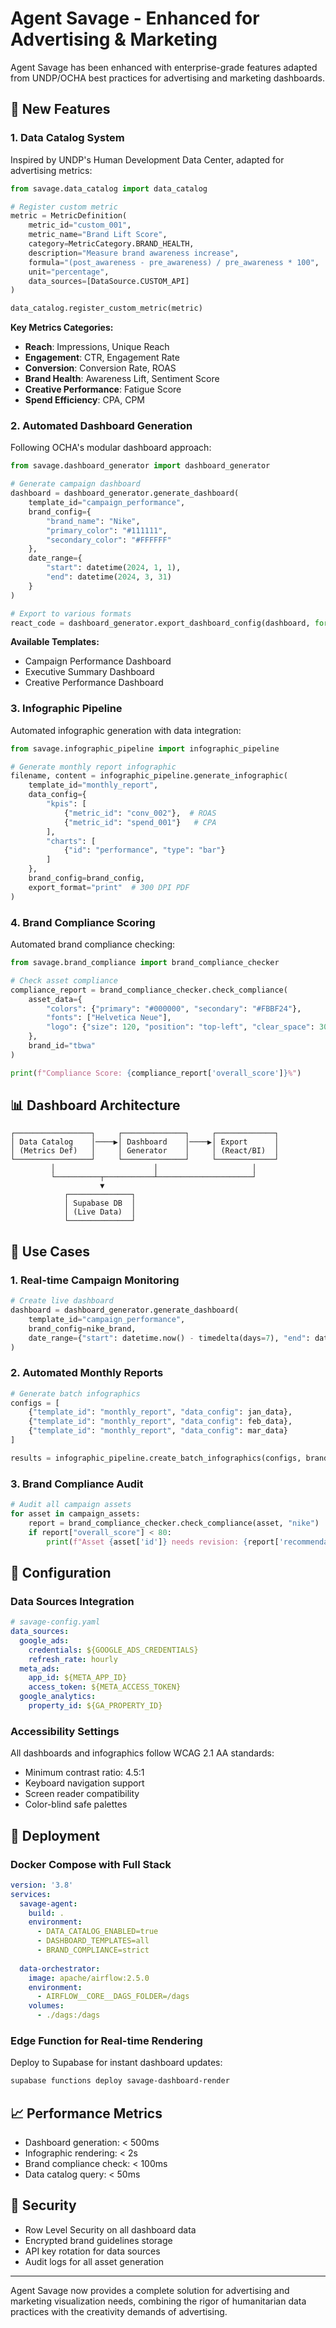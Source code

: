# Agent Savage - Enhanced for Advertising & Marketing

Agent Savage has been enhanced with enterprise-grade features adapted from UNDP/OCHA best practices for advertising and marketing dashboards.

## 🚀 New Features

### 1. Data Catalog System
Inspired by UNDP's Human Development Data Center, adapted for advertising metrics:

```python
from savage.data_catalog import data_catalog

# Register custom metric
metric = MetricDefinition(
    metric_id="custom_001",
    metric_name="Brand Lift Score",
    category=MetricCategory.BRAND_HEALTH,
    description="Measure brand awareness increase",
    formula="(post_awareness - pre_awareness) / pre_awareness * 100",
    unit="percentage",
    data_sources=[DataSource.CUSTOM_API]
)

data_catalog.register_custom_metric(metric)
```

**Key Metrics Categories:**
- **Reach**: Impressions, Unique Reach
- **Engagement**: CTR, Engagement Rate
- **Conversion**: Conversion Rate, ROAS
- **Brand Health**: Awareness Lift, Sentiment Score
- **Creative Performance**: Fatigue Score
- **Spend Efficiency**: CPA, CPM

### 2. Automated Dashboard Generation

Following OCHA's modular dashboard approach:

```python
from savage.dashboard_generator import dashboard_generator

# Generate campaign dashboard
dashboard = dashboard_generator.generate_dashboard(
    template_id="campaign_performance",
    brand_config={
        "brand_name": "Nike",
        "primary_color": "#111111",
        "secondary_color": "#FFFFFF"
    },
    date_range={
        "start": datetime(2024, 1, 1),
        "end": datetime(2024, 3, 31)
    }
)

# Export to various formats
react_code = dashboard_generator.export_dashboard_config(dashboard, format="react")
```

**Available Templates:**
- Campaign Performance Dashboard
- Executive Summary Dashboard
- Creative Performance Dashboard

### 3. Infographic Pipeline

Automated infographic generation with data integration:

```python
from savage.infographic_pipeline import infographic_pipeline

# Generate monthly report infographic
filename, content = infographic_pipeline.generate_infographic(
    template_id="monthly_report",
    data_config={
        "kpis": [
            {"metric_id": "conv_002"},  # ROAS
            {"metric_id": "spend_001"}   # CPA
        ],
        "charts": [
            {"id": "performance", "type": "bar"}
        ]
    },
    brand_config=brand_config,
    export_format="print"  # 300 DPI PDF
)
```

### 4. Brand Compliance Scoring

Automated brand compliance checking:

```python
from savage.brand_compliance import brand_compliance_checker

# Check asset compliance
compliance_report = brand_compliance_checker.check_compliance(
    asset_data={
        "colors": {"primary": "#000000", "secondary": "#FBBF24"},
        "fonts": ["Helvetica Neue"],
        "logo": {"size": 120, "position": "top-left", "clear_space": 30}
    },
    brand_id="tbwa"
)

print(f"Compliance Score: {compliance_report['overall_score']}%")
```

## 📊 Dashboard Architecture

```
┌─────────────────┐     ┌──────────────┐     ┌─────────────┐
│ Data Catalog    │────▶│ Dashboard    │────▶│ Export      │
│ (Metrics Def)   │     │ Generator    │     │ (React/BI)  │
└─────────────────┘     └──────────────┘     └─────────────┘
         │                      │                     │
         └──────────┬───────────┴─────────────────────┘
                    ▼
            ┌──────────────┐
            │ Supabase DB  │
            │ (Live Data)  │
            └──────────────┘
```

## 🎯 Use Cases

### 1. Real-time Campaign Monitoring
```python
# Create live dashboard
dashboard = dashboard_generator.generate_dashboard(
    template_id="campaign_performance",
    brand_config=nike_brand,
    date_range={"start": datetime.now() - timedelta(days=7), "end": datetime.now()}
)
```

### 2. Automated Monthly Reports
```python
# Generate batch infographics
configs = [
    {"template_id": "monthly_report", "data_config": jan_data},
    {"template_id": "monthly_report", "data_config": feb_data},
    {"template_id": "monthly_report", "data_config": mar_data}
]

results = infographic_pipeline.create_batch_infographics(configs, brand_config)
```

### 3. Brand Compliance Audit
```python
# Audit all campaign assets
for asset in campaign_assets:
    report = brand_compliance_checker.check_compliance(asset, "nike")
    if report["overall_score"] < 80:
        print(f"Asset {asset['id']} needs revision: {report['recommendations']}")
```

## 🔧 Configuration

### Data Sources Integration
```yaml
# savage-config.yaml
data_sources:
  google_ads:
    credentials: ${GOOGLE_ADS_CREDENTIALS}
    refresh_rate: hourly
  meta_ads:
    app_id: ${META_APP_ID}
    access_token: ${META_ACCESS_TOKEN}
  google_analytics:
    property_id: ${GA_PROPERTY_ID}
```

### Accessibility Settings
All dashboards and infographics follow WCAG 2.1 AA standards:
- Minimum contrast ratio: 4.5:1
- Keyboard navigation support
- Screen reader compatibility
- Color-blind safe palettes

## 🚀 Deployment

### Docker Compose with Full Stack
```yaml
version: '3.8'
services:
  savage-agent:
    build: .
    environment:
      - DATA_CATALOG_ENABLED=true
      - DASHBOARD_TEMPLATES=all
      - BRAND_COMPLIANCE=strict
  
  data-orchestrator:
    image: apache/airflow:2.5.0
    environment:
      - AIRFLOW__CORE__DAGS_FOLDER=/dags
    volumes:
      - ./dags:/dags
```

### Edge Function for Real-time Rendering
Deploy to Supabase for instant dashboard updates:
```bash
supabase functions deploy savage-dashboard-render
```

## 📈 Performance Metrics

- Dashboard generation: < 500ms
- Infographic rendering: < 2s
- Brand compliance check: < 100ms
- Data catalog query: < 50ms

## 🔐 Security

- Row Level Security on all dashboard data
- Encrypted brand guidelines storage
- API key rotation for data sources
- Audit logs for all asset generation

---

Agent Savage now provides a complete solution for advertising and marketing visualization needs, combining the rigor of humanitarian data practices with the creativity demands of advertising.